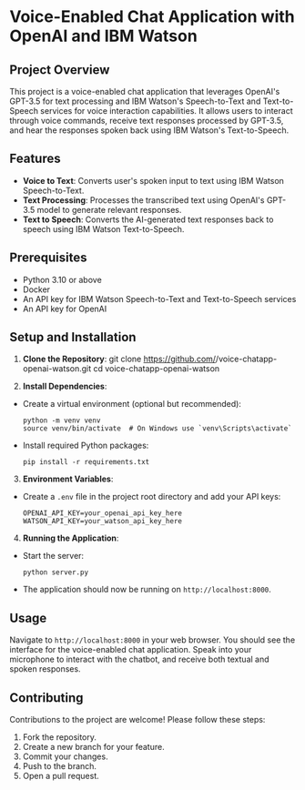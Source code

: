 # Voice-Enabled Chat Application with OpenAI and IBM Watson

## Project Overview
This project is a voice-enabled chat application that leverages OpenAI's GPT-3.5 for text processing and IBM Watson's Speech-to-Text and Text-to-Speech services for voice interaction capabilities. It allows users to interact through voice commands, receive text responses processed by GPT-3.5, and hear the responses spoken back using IBM Watson's Text-to-Speech.

## Features
- **Voice to Text**: Converts user's spoken input to text using IBM Watson Speech-to-Text.
- **Text Processing**: Processes the transcribed text using OpenAI's GPT-3.5 model to generate relevant responses.
- **Text to Speech**: Converts the AI-generated text responses back to speech using IBM Watson Text-to-Speech.

## Prerequisites
- Python 3.10 or above
- Docker
- An API key for IBM Watson Speech-to-Text and Text-to-Speech services
- An API key for OpenAI

## Setup and Installation
1. **Clone the Repository**:
git clone https://github.com/<your-github-username>/voice-chatapp-openai-watson.git
cd voice-chatapp-openai-watson

2. **Install Dependencies**:
- Create a virtual environment (optional but recommended):
  ```
  python -m venv venv
  source venv/bin/activate  # On Windows use `venv\Scripts\activate`
  ```
- Install required Python packages:
  ```
  pip install -r requirements.txt
  ```

3. **Environment Variables**:
- Create a `.env` file in the project root directory and add your API keys:
  ```
  OPENAI_API_KEY=your_openai_api_key_here
  WATSON_API_KEY=your_watson_api_key_here
  ```

4. **Running the Application**:
- Start the server:
  ```
  python server.py
  ```
- The application should now be running on `http://localhost:8000`.

## Usage
Navigate to `http://localhost:8000` in your web browser. You should see the interface for the voice-enabled chat application. Speak into your microphone to interact with the chatbot, and receive both textual and spoken responses.

## Contributing
Contributions to the project are welcome! Please follow these steps:
1. Fork the repository.
2. Create a new branch for your feature.
3. Commit your changes.
4. Push to the branch.
5. Open a pull request.

